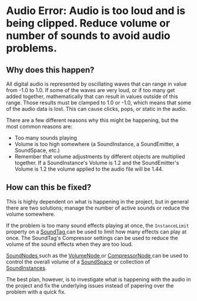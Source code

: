 
 # Audio Error: Audio is too loud and is being clipped. Reduce volume or number of sounds to avoid audio problems.


 ## Why does this happen?

All digital audio is represented by oscillating waves that can range in value from -1.0 to 1.0. If some of the waves are very loud, or if too many get added together, mathematically that can result in values outside of this range. Those results must be clamped to 1.0 or -1.0, which means that some of the audio data is lost. This can cause clicks, pops, or static in the audio. 

There are a few different reasons why this might be happening, but the most common reasons are:
- Too many sounds playing
- Volume is too high somewhere (a SoundInstance, a SoundEmitter, a SoundSpace, etc.)
 - Remember that volume adjustments by different objects are multiplied together. If a SoundInstance's Volume is 1.2 and the SoundEmitter's Volume is 1.2 the volume applied to the audio file will be 1.44.

 ## How can this be fixed?

This is highly dependent on what is happening in the project, but in general there are two solutions; manage the number of active sounds or reduce the volume somewhere. 

If the problem is too many sound effects playing at once, the `InstanceLimit` property on a [SoundTag  ](https://github.com/ZilchEngine/ZilchDocs/blob/master/zilch_editor_documentation/zeromanual/audio/soundtag.markdown) can be used to limit how many effects can play at once. The SoundTag's Compressor settings can be used to reduce the volume of the sound effects when they are too loud.

[SoundNodes ](https://github.com/ZilchEngine/ZilchDocs/blob/master/zilch_editor_documentation/zeromanual/audio/soundnode.markdown) such as the [VolumeNode ](https://github.com/ZilchEngine/ZilchDocs/blob/master/zilch_editor_documentation/zeromanual/audio/soundnode/volumenode.markdown) or [CompressorNode ](https://github.com/ZilchEngine/ZilchDocs/blob/master/zilch_editor_documentation/zeromanual/audio/soundnode/compressornode.markdown) can be used to control the overall volume of a [SoundSpace](https://github.com/ZilchEngine/ZilchDocs/blob/master/zilch_editor_documentation/zeromanual/audio/soundspace.markdown) or collection of [SoundInstances](https://github.com/ZilchEngine/ZilchDocs/blob/master/zilch_editor_documentation/zeromanual/audio/soundinstance.markdown).

The best plan, however, is to investigate what is happening with the audio in the project and fix the underlying issues instead of papering over the problem with a quick fix. 

 